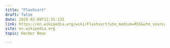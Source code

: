```yaml
---
title: "Flashsort"
draft: false
date: 2020-02-09T12:31:13Z
link: https://en.wikipedia.org/wiki/Flashsort?utm_medium=RSS&utm_source=hune
site: en.wikipedia.org
topic: Hacker News  

---
```

